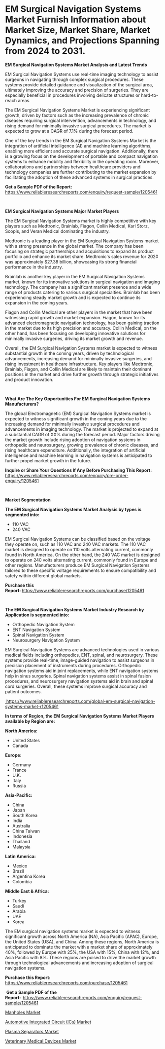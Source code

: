 <p><h1>EM Surgical Navigation Systems Market Furnish Information about Market Size, Market Share, Market Dynamics, and Projections Spanning from 2024 to 2031.</h1></p><p><strong>EM Surgical Navigation Systems Market Analysis and Latest Trends</strong></p>
<p><p>EM Surgical Navigation Systems use real-time imaging technology to assist surgeons in navigating through complex surgical procedures. These systems provide detailed guidance and visualization of the surgical area, ultimately improving the accuracy and precision of surgeries. They are especially beneficial in procedures involving delicate structures or hard-to-reach areas.</p><p>The EM Surgical Navigation Systems Market is experiencing significant growth, driven by factors such as the increasing prevalence of chronic diseases requiring surgical intervention, advancements in technology, and rising demand for minimally invasive surgical procedures. The market is expected to grow at a CAGR of 7.1% during the forecast period.</p><p>One of the key trends in the EM Surgical Navigation Systems Market is the integration of artificial intelligence (AI) and machine learning algorithms, enabling more efficient and accurate surgical navigation. Additionally, there is a growing focus on the development of portable and compact navigation systems to enhance mobility and flexibility in the operating room. Moreover, collaborations and partnerships between healthcare providers and technology companies are further contributing to the market expansion by facilitating the adoption of these advanced systems in surgical practices.</p></p>
<p><strong>Get a Sample PDF of the Report:&nbsp;</strong> <a href="https://www.reliableresearchreports.com/enquiry/request-sample/1205461">https://www.reliableresearchreports.com/enquiry/request-sample/1205461</a></p>
<p>&nbsp;</p>
<p><strong>EM Surgical Navigation Systems Major Market Players</strong></p>
<p><p>The EM Surgical Navigation Systems market is highly competitive with key players such as Medtronic, Brainlab, Fiagon, Collin Medical, Karl Storz, Scopis, and Veran Medical dominating the industry. </p><p>Medtronic is a leading player in the EM Surgical Navigation Systems market with a strong presence in the global market. The company has been focusing on strategic partnerships and acquisitions to expand its product portfolio and enhance its market share. Medtronic's sales revenue for 2020 was approximately $27.38 billion, showcasing its strong financial performance in the industry.</p><p>Brainlab is another key player in the EM Surgical Navigation Systems market, known for its innovative solutions in surgical navigation and imaging technology. The company has a significant market presence and a wide range of products catering to various surgical specialties. Brainlab has been experiencing steady market growth and is expected to continue its expansion in the coming years.</p><p>Fiagon and Collin Medical are other players in the market that have been witnessing rapid growth and market expansion. Fiagon, known for its advanced electromagnetic navigation technology, has been gaining traction in the market due to its high precision and accuracy. Collin Medical, on the other hand, has been focusing on developing innovative solutions for minimally invasive surgeries, driving its market growth and revenue.</p><p>Overall, the EM Surgical Navigation Systems market is expected to witness substantial growth in the coming years, driven by technological advancements, increasing demand for minimally invasive surgeries, and rising investment in healthcare infrastructure. Key players like Medtronic, Brainlab, Fiagon, and Collin Medical are likely to maintain their dominant positions in the market and drive further growth through strategic initiatives and product innovation.</p></p>
<p>&nbsp;</p>
<p><strong>What Are The Key Opportunities For EM Surgical Navigation Systems Manufacturers?</strong></p>
<p><p>The global Electromagnetic (EM) Surgical Navigation Systems market is expected to witness significant growth in the coming years due to the increasing demand for minimally invasive surgical procedures and advancements in imaging technology. The market is projected to expand at a substantial CAGR of XX% during the forecast period. Major factors driving the market growth include rising adoption of navigation systems in orthopedic and neurosurgery, growing prevalence of chronic diseases, and rising healthcare expenditure. Additionally, the integration of artificial intelligence and machine learning in navigation systems is anticipated to further propel market growth in the future.</p></p>
<p><strong>Inquire or Share Your Questions If Any Before Purchasing This Report:</strong> <a href="https://www.reliableresearchreports.com/enquiry/pre-order-enquiry/1205461">https://www.reliableresearchreports.com/enquiry/pre-order-enquiry/1205461</a></p>
<p>&nbsp;</p>
<p><strong>Market Segmentation</strong></p>
<p><strong>The EM Surgical Navigation Systems Market Analysis by types is segmented into:</strong></p>
<p><ul><li>110 VAC</li><li>240 VAC</li></ul></p>
<p><p>EM Surgical Navigation Systems can be classified based on the voltage they operate on, such as 110 VAC and 240 VAC markets. The 110 VAC market is designed to operate on 110 volts alternating current, commonly found in North America. On the other hand, the 240 VAC market is designed to operate on 240 volts alternating current, commonly found in Europe and other regions. Manufacturers produce EM Surgical Navigation Systems tailored to these specific voltage requirements to ensure compatibility and safety within different global markets.</p></p>
<p><strong>Purchase this Report:&nbsp;</strong><a href="https://www.reliableresearchreports.com/purchase/1205461">https://www.reliableresearchreports.com/purchase/1205461</a></p>
<p>&nbsp;</p>
<p><strong>The EM Surgical Navigation Systems Market Industry Research by Application is segmented into:</strong></p>
<p><ul><li>Orthopedic Navigation System</li><li>ENT Navigation System</li><li>Spinal Navigation System</li><li>Neurosurgery Navigation System</li></ul></p>
<p><p>EM Surgical Navigation Systems are advanced technologies used in various medical fields including orthopedics, ENT, spinal, and neurosurgery. These systems provide real-time, image-guided navigation to assist surgeons in precision placement of instruments during procedures. Orthopedic navigation systems aid in joint replacements, while ENT navigation systems help in sinus surgeries. Spinal navigation systems assist in spinal fusion procedures, and neurosurgery navigation systems aid in brain and spinal cord surgeries. Overall, these systems improve surgical accuracy and patient outcomes.</p></p>
<p><a href="https://www.reliableresearchreports.com/global-em-surgical-navigation-systems-market-r1205461">&nbsp;https://www.reliableresearchreports.com/global-em-surgical-navigation-systems-market-r1205461</a></p>
<p><strong>In terms of Region, the EM Surgical Navigation Systems Market Players available by Region are:</strong></p>
<p>
    <p> <strong> North America: </strong>
        <ul>
            <li>United States</li>
            <li>Canada</li>
        </ul>
        </p> 
    <p> <strong> Europe: </strong>
        <ul>
            <li>Germany</li>
            <li>France</li>
            <li>U.K.</li>
            <li>Italy</li>
            <li>Russia</li>
        </ul>
        </p> 
    <p> <strong> Asia-Pacific: </strong>
        <ul>
            <li>China</li>
            <li>Japan</li>
            <li>South Korea</li>
            <li>India</li>
            <li>Australia</li>
            <li>China Taiwan</li>
            <li>Indonesia</li>
            <li>Thailand</li>
            <li>Malaysia</li>
        </ul>
        </p> 
    <p> <strong> Latin America: </strong>
        <ul>
            <li>Mexico</li>
            <li>Brazil</li>
            <li>Argentina Korea</li>
            <li>Colombia</li>
        </ul>
        </p> 
    <p> <strong> Middle East & Africa: </strong>
        <ul>
            <li>Turkey</li>
            <li>Saudi</li>
            <li>Arabia</li>
            <li>UAE</li>
            <li>Korea</li>
        </ul>
    </p>
    </p>
<p><p>The EM surgical navigation systems market is expected to witness significant growth across North America (NA), Asia Pacific (APAC), Europe, the United States (USA), and China. Among these regions, North America is anticipated to dominate the market with a market share of approximately 40%, followed by Europe with 25%, the USA with 15%, China with 12%, and Asia Pacific with 8%. These regions are poised to drive the market growth through technological advancements and increasing adoption of surgical navigation systems.</p></p>
<p><strong>Purchase this Report: </strong><a href="https://www.reliableresearchreports.com/purchase/1205461">https://www.reliableresearchreports.com/purchase/1205461</a></p>
<p>&nbsp;<strong>Get a Sample PDF of the Report:&nbsp;&nbsp;</strong><a href="https://www.reliableresearchreports.com/enquiry/request-sample/1205461">https://www.reliableresearchreports.com/enquiry/request-sample/1205461</a></p>
<p><strong></strong></p>
<p><p><a href="https://medium.com/@sallyselcenk46/manholes-market-research-report-market-forecast-and-growth-prospects-with-a-steady-cagr-of-12-8-a85c2c191c2b">Manholes Market</a></p><p><a href="https://github.com/julian6Skinner/Market-Research-Report-List-1/blob/main/automotive-integrated-circuit-ics-market.md">Automotive Integrated Circuit (ICs) Market</a></p><p><a href="https://github.com/salfordkingie/Market-Research-Report-List-1/blob/main/plasma-separators-market.md">Plasma Separators Market</a></p><p><a href="https://medium.com/@jackiegrady1910/veterinary-medical-devices-market-trends-and-analysis-opportunities-and-challenges-for-future-51b9aa2eb5b5">Veterinary Medical Devices Market</a></p></p>